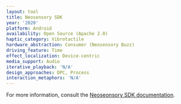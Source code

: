 ```yaml
---
layout: tool
title: Neosensory SDK
year: '2020'
platform: Android
availability: Open Source (Apache 2.0)
haptic_category: Vibrotactile
hardware_abstraction: Consumer (Neosensory Buzz)
driving_feature: Time
effect_localization: Device-centric
media_support: Audio
iterative_playback: 'N/A'
design_approaches: DPC, Process
interaction_metaphors: 'N/A'
---
```

For more information, consult the [Neoseonsory SDK documentation](https://neosensory.com/blog/neosensory-sdk-android/).
